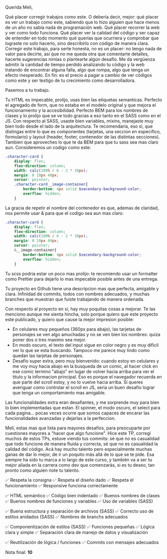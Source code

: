 Querida Meli, 

Qué placer corregir trabajos como este. O debería decir, mejor: qué placer es ver un trabajo como este, sabiendo que lo hizo alguien que hace menos de un año no sabía nada de programación web. Qué placer recorrer la web y ver como todo funciona. Qué placer ver la calidad del código y ser capaz de entender en todo momento qué querías que ocurriera y comprobar que lograste no solo hacerlo, sino describirlo con código de manera clara. Corregir este trabajo, para serte honesta, no es un placer: no tengo nada de valor para decirte, así que no me queda otra que comentarte detalles, hacerte sugerencias nimias o plantearte algún desafío. Me da vergüenza admitir la cantidad de tiempo perdido analizando tu código y la web tratando de encontrar alguna falla, algo que rompa, algo que tenga un efecto inesperado. En fin: es el precio a pagar a cambio de ver códigos como este y ser testigo de tu crecimiento como desarrolladora. 

Pasemos a tu trabajo. 

Tu HTML es impecable, prolijo, usas bien las etiquetas semanticas. Perfecto el agregado de form, que no estaba en el modelo original y que mejora el funcionamiento y la accesibilidad. Perfecto BEM para los nombres de clases y lo prolijo que se ve todo gracias a eso tanto en el SASS como en el JS. Con respecto al SASS, usaste bien variables, mixins, manejaste muy bien todo desde el lado de la arquitectura. Te recomendaría, eso sí, que distingas entre lo que es componentes (tarjetas, una seccion en especifico, formulario) y layout (header, footer, contenedor de las distintas secciones). 
Tambien que aproveches lo que te da BEM para que tu sass sea mas claro aun. Consideremos un codigo como este:

```scss
.character-card {
    display: flex;
    flex-direction: column;
    width: calc(100% / 6 - 2 * 10px);
    margin: 0 10px 40px;
    cursor: pointer;
    .character-card__image-container{
        border-bottom: 4px solid $secondary-background-color;
        overflow: hidden;
    }
```

La gracia de repetir el nombre del contenedor es que, ademas de claridad, nos permite usar & para que el codigo sea aun mas claro:

```scss
.character-card {
    display: flex;
    flex-direction: column;
    width: calc(100% / 6 - 2 * 10px);
    margin: 0 10px 40px;
    cursor: pointer;
    &__image-container{
        border-bottom: 4px solid $secondary-background-color;
        overflow: hidden;
    }
```

Tu scss podria estar un poco mas prolijo: te recomiendo usar un formatter como Prettier para dejarlo lo mas impecable posible antes de una entrega. 

Tu proyecto en Github tiene una descripcion mas que perfecta, amigable y clara. Infinidad de commits, todos con nombres adecuados, y muchas branches que muestran que fuiste trabajando de manera ordenada. 

Con respecto al proyecto en si, hay muy poquitas cosas a mejorar. Te las menciono aunque me sienta hincha, solo porque quiero que este proyecto este publicado, y quiero que cause la mejor impresion posible:

- En celulares muy pequeños (360px para abajo), las tarjetas de personajes se ven algo amuchadas y no se ven bien los nombres: quiza poner dos o tres maximo sea mejor.  
- En modo oscuro, el texto del input sigue en color negro y es muy dificil ver lo que se esta buscando. Tampoco me parece muy lindo como quedan las tarjetas de personajes. 
- Desafio super extra, pero muy bienvenido: cuando estoy en celulares y me voy muy hacia abajo en la busqueda de un comic, al hacer click en ese comic termino "abajo" en lugar de volver hacia arriba para ver el titulo y la informacion principal. Eso es porque el navegador recuerda en que parte del scroll estoy, y no lo vuelve hacia arriba. Si queres averiguar como controlar el scroll en JS, seria un buen desafio lograr que tenga un comportamiento mas amigable. 

Las funcionalidades extra eran desafiantes, y me sorprende muy para bien lo bien implementadas que estan. El spinner, el modo oscuro, el select para cada pagina... pocas veces ocurre que somos capaces de encarar las funcionalidades avanzadas y dejarlas a la perfeccion. 

Meli, estas mas que lista para mayores desafíos, para preocuparte por cuestiones mayores a "hacer que algo funcione". Hice este TP, corregí muchos de estos TPs, estuve viendo tus commits: sé que no es casualidad que todo funcione de manera fluida y correcta, sé que no es casualidad la calidad del código. Acá hay mucho talento pero especialmente muchas ganas de dar lo mejor, de ir un poquito más allá de lo que se te pide. Esa siempre ha sido tu marca a lo largo de este curso, y también va a ser tu mejor aliada en la carrera como dev que comenzarás, si es tu deseo, tan pronto como alguien note tu talento. 


  ✅ Respeta la consigna
  ✅ Respeta el diseño dado
  ✅ Respeta el funcionamiento
  ✅ Responsive funciona correctamente

  ✅ HTML semántico
  ✅ Código bien indentado
  ✅ Buenos nombres de clases
  ✅ Buenos nombres de funciones y variables
  ✅ Uso de variables (SASS)

  ✅ Buena estructura y separación de archivos (SASS)
  ✅ Correcto uso de estilos anidados (SASS)
  ✅ Nombres de branchs adecuados

  ✅ Componentización de estilos (SASS)
  ✅ Funciones pequeñas
  ✅ Lógica clara y simple
  ✅ Separación clara de manejo de datos y visualización

  ✅ Reutilización de lógica / funciones
  ✅ Commits con mensajes adecuados

Nota final: **10**
